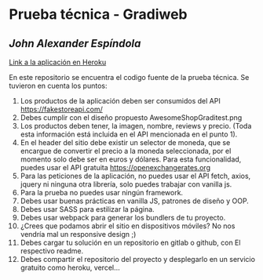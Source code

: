 # Prueba técnica - Gradiweb
## _John Alexander Espíndola_

[Link a la aplicación en Heroku](https://jae-gradiweb.herokuapp.com/) 

En este repositorio se encuentra el codigo fuente de la prueba técnica.
Se tuvieron en cuenta los puntos:
1. Los productos de la aplicación deben ser consumidos del API https://fakestoreapi.com/
2. Debes cumplir con el diseño propuesto AwesomeShopGraditest.png
3. Los productos deben tener, la imagen, nombre, reviews y precio. (Toda esta información
está incluida en el API mencionada en el punto 1).
4. En el header del sitio debe existir un selector de moneda, que se encargue de convertir
el precio a la moneda seleccionada, por el momento solo debe ser en euros y dólares.
Para esta funcionalidad, puedes usar el API gratuita https://openexchangerates.org
5. Para las peticiones de la aplicación, no puedes usar el API fetch, axios, jquery ni
ninguna otra librería, solo puedes trabajar con vanilla js.
6. Para la prueba no puedes usar ningún framework.
7. Debes usar buenas prácticas en vanilla JS, patrones de diseño y OOP.
8. Debes usar SASS para estilizar la página.
9. Debes usar webpack para generar los bundlers de tu proyecto.
10. ¿Crees que podamos abrir el sitio en dispositivos móviles? No nos vendría mal un
responsive design ;)
11. Debes cargar tu solución en un repositorio en gitlab o github, con
El respectivo readme.
12. Debes compartir el repositorio del proyecto y desplegarlo en un servicio gratuito como
heroku, vercel…
